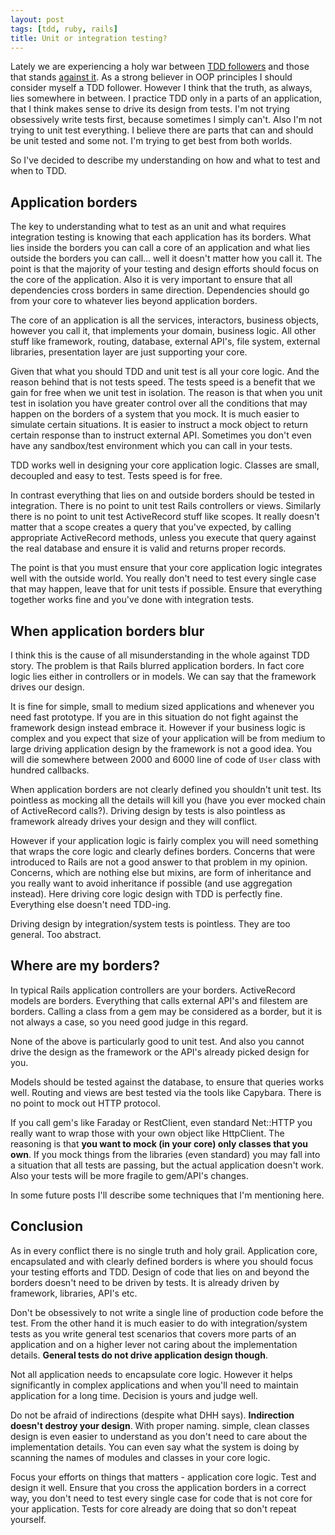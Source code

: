 ```yaml
---
layout: post
tags: [tdd, ruby, rails]
title: Unit or integration testing?
---
```

Lately we are experiencing a holy war between [TDD followers][1] and those
that stands [against it][2]. As a strong believer in OOP principles I should
consider myself a TDD follower. However I think that the truth, as always,
lies somewhere in between. I practice TDD only in a parts of an application, that
I think makes sense to drive its design from tests. I'm not trying obsessively
write tests first, because sometimes I simply can't. Also I'm not trying to
unit test everything. I believe there are parts that can and should be unit
tested and some not. I'm trying to get best from both worlds.

So I've decided to describe my understanding on how and what to test and when to TDD.

## Application borders

The key to understanding what to test as an unit and what requires integration
testing is knowing that each application has its borders. What lies inside the
borders you can call a core of an application and what lies outside the borders you
can call... well it doesn't matter how you call it. The point is that the majority
of your testing and design efforts should focus on the core of the application.
Also it is very important to ensure that all dependencies cross borders in same
direction. Dependencies should go from your core to whatever lies beyond application
borders.

The core of an application is all the services, interactors, business objects,
however you call it, that implements your domain, business logic. All other stuff
like framework, routing, database, external API's, file system, external libraries, presentation
layer are just supporting your core.

Given that what you should TDD and unit test is all your core logic. And the reason
behind that is not tests speed. The tests speed is a benefit that
we gain for free when we unit test in isolation. The reason is that when you
unit test in isolation you have greater control over all the conditions that
may happen on the borders of a system that you mock. It is much easier to simulate certain
situations. It is easier to instruct a mock object to return certain response
than to instruct external API. Sometimes you don't even have
any sandbox/test environment which you can call in your tests.

TDD works well in designing your core application logic. Classes are small,
decoupled and easy to test. Tests speed is for free.

In contrast everything that lies on and outside borders should be tested in integration.
There is no point to unit test Rails controllers or views. Similarly there is
no point to unit test ActiveRecord stuff like scopes. It really doesn't matter that
a scope creates a query that you've expected, by calling appropriate ActiveRecord methods,
unless you execute that query against the real database and ensure it is valid
and returns proper records.

The point is that you must ensure that your core application logic integrates
well with the outside world. You really don't need to test every single
case that may happen, leave that for unit tests if possible. Ensure that
everything together works fine and you've done with integration tests.

## When application borders blur

I think this is the cause of all misunderstanding in the whole against TDD story.
The problem is that Rails blurred application borders. In fact core logic lies
either in controllers or in models. We can say that the framework drives our
design.

It is fine for simple, small to medium sized applications and whenever you need
fast prototype. If you are in this situation do not fight against the framework
design instead embrace it. However if your business logic is complex and you
expect that size of your application will be from medium to large driving
application design by the framework is not a good idea. You will die somewhere
between 2000 and 6000 line of code of `User` class with hundred callbacks.

When application borders are not clearly defined you shouldn't unit test. Its
pointless as mocking all the details will kill you (have you ever mocked chain of
ActiveRecord calls?). Driving design by tests
is also pointless as framework already drives your design and they will conflict.

However if your application logic is fairly complex you will need something that
wraps the core logic and clearly defines borders. Concerns that were introduced
to Rails are not a good answer to that problem in my opinion. Concerns, which
are nothing else but mixins, are form of inheritance and you really want to
avoid inheritance if possible (and use aggregation instead). Here driving core
logic design with TDD is perfectly fine. Everything else doesn't need TDD-ing.

Driving design by integration/system tests is pointless. They are too general.
Too abstract.

## Where are my borders?

In typical Rails application controllers are your borders. ActiveRecord models are
borders. Everything that calls external API's and filestem are borders. Calling
a class from a gem may be considered as a border, but it is not always a case, so
you need good judge in this regard.

None of the above is particularly good to unit test. And also you cannot drive
the design as the framework or the API's already picked design for you.

Models should be tested against the database, to ensure that queries works well.
Routing and views are best tested via the tools like Capybara. There is no point to
mock out HTTP protocol.

If you call gem's like Faraday or RestClient, even standard Net::HTTP you really want to
wrap those with your own object like HttpClient. The reasoning is that **you want
to mock (in your core) only classes that you own**. If you mock things from the
libraries (even standard) you may fall into a situation that all tests are passing,
but the actual application doesn't work. Also your tests will be more fragile
to gem/API's changes.

In some future posts I'll describe some techniques that I'm mentioning here.

## Conclusion

As in every conflict there is no single truth and holy grail. Application core,
encapsulated and with clearly defined borders is where you should focus your
testing efforts and TDD. Design of code that lies on and beyond the borders doesn't need
to be driven by tests. It is already driven by framework, libraries, API's etc.

Don't be obsessively to not write a single line of production code before
the test. From the other hand it is much easier to do with integration/system tests as
you write general test scenarios that covers more parts of an application and on
a higher lever not caring about the implementation details.
**General tests do not drive application design though**.

Not all application needs to encapsulate core logic. However it helps significantly
in complex applications and when you'll need to maintain application for a long time.
Decision is yours and judge well.

Do not be afraid of indirections (despite what DHH says). **Indirection doesn't destroy
your design**. With proper naming. simple, clean classes design is even easier to
understand as you don't need to care about the implementation details. You can even
say what the system is doing by scanning the names of modules and classes in your
core logic.

Focus your efforts on things that matters - application core logic. Test and design
it well. Ensure that you cross the application borders in a correct way, you
don't need to test every single case for code that is not core for your application.
Tests for core already are doing that so don't repeat yourself.

[1]: http://rubylove.io/2014/04/25/why-i-can-tdd-and-why-dhh-cant/
[2]: http://david.heinemeierhansson.com/2014/test-induced-design-damage.html
